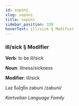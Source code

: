 ```yaml
---
id: sopüni
slug: sopüni
title: sopüni
sidebar_position: 339
hoverText: ill/sick § Modifier
---
```


### ill/sick § Modifier

**Verb**: to be ill/sick

**Noun**: illness/sickness

**Modifier**: ill/sick

Laz ზაბუნი zabuni /zabuni/

*Kartvelian Language Family*
